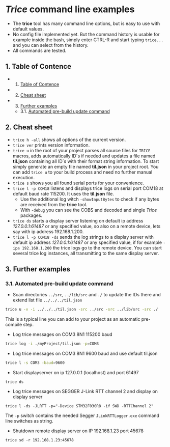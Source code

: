 # *Trice* command line examples

- The **trice** tool has many command line options, but is easy to use with default values.
- No config file implemented yet. But the command history is usable for example inside the bash, simply enter CTRL-R and start typing `trice...` and you can select from the history.
- All commands are tested.

##  1. <a name='TableofContence'></a>Table of Contence

<!-- vscode-markdown-toc -->
* 1. [Table of Contence](#TableofContence)
* 2. [Cheat sheet](#Cheatsheet)
* 3. [Further examples](#Furtherexamples)
	* 3.1. [Automated pre-build update command](#Automatedpre-buildupdatecommand)

<!-- vscode-markdown-toc-config
	numbering=true
	autoSave=true
	/vscode-markdown-toc-config -->
<!-- /vscode-markdown-toc -->

##  2. <a name='Cheatsheet'></a>Cheat sheet

- `trice h -all` shows all options of the current version.
- `trice ver` prints version information.
- `trice u` in the root of your project parses all source files for `TRICE` macros, adds automatically ID´s if needed and updates a file named **til.json** containing all ID´s with their format string information. To start simply generate an empty file named **til.json** in your project root. You can add `trice u` to your build process and need no further manual execution.
- `trice s` shows you all found serial ports for your convenience.
- `trice l -p COM18` listens and displays trice logs on serial port COM18 at default baud rate 115200. It uses the **til.json** file.
  - Use the additional log witch `-showInputBytes` to check if any bytes are received from the **trice** tool.
  - With `-debug` you can see the COBS and decoded and single *Trice* packages.
- `trice ds` starts a display server listening on default ip address *127.0.0.1:61487* or any specified value, so also on a remote device, lets say with ip address 192.168.1.200.
- `trice l -p COM18 -ds` sends the log strings to a display server with default ip address *127.0.0.1:61487* or any specified value, if for example `-ipa 192.168.1.200` the trice logs go to the remote device. You can start several trice log instances, all transmitting to the same display server.

##  3. <a name='Furtherexamples'></a>Further examples

###  3.1. <a name='Automatedpre-buildupdatecommand'></a>Automated pre-build update command

- Scan directories `../src`, `../lib/src` and `./` to update the IDs there and extend list file `../../../til.json`

```bash
trice u -v -i ../../../til.json -src ../src -src ../lib/src -src ./
```

This is a typical line you can add to your project as an automatic pre-compile step.

- Log trice messages on COM3 8N1 115200 baud

```bash
trice log -i ./myProject/til.json -p=COM3
```

- Log trice messages on COM3 8N1 9600 baud and use default til.json

```bash
trice l -s COM3 -baud=9600
```

- Start displayserver on ip 127.0.0.1 (localhost) and port 61497

```b
trice ds
```

- Log trice messages on SEGGER J-Link RTT channel 2 and display on display server

```b
trice l -ds -JLRTT -p="-Device STM32F030R8 -if SWD -RTTChannel 2"
```

The `-p` switch contains the needed Segger `JLinkRTTLogger.exe` command line switches as string.

- Shutdown remote display server on IP 192.168.1.23 port 45678

```b
trice sd -r 192.168.1.23:45678
```
